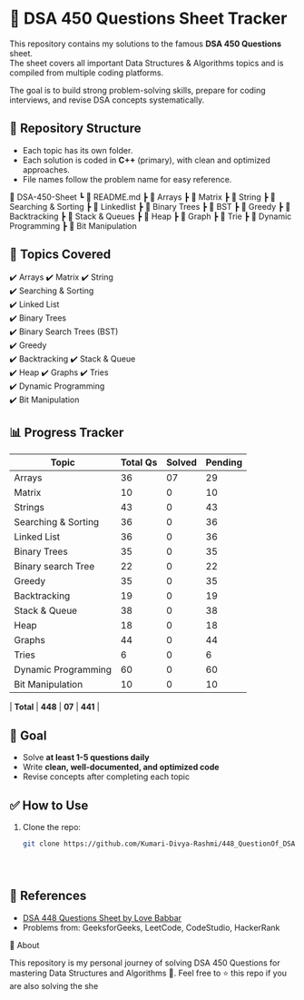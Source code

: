 # 🚀 DSA 450 Questions Sheet Tracker

This repository contains my solutions to the famous **DSA 450 Questions** sheet.  
The sheet covers all important Data Structures & Algorithms topics and is compiled from multiple coding platforms.  

The goal is to build strong problem-solving skills, prepare for coding interviews, and revise DSA concepts systematically.  



## 📌 Repository Structure
- Each topic has its own folder.
- Each solution is coded in **C++** (primary), with clean and optimized approaches.
- File names follow the problem name for easy reference.

📂 DSA-450-Sheet
┗ 📄 README.md
┣ 📂 Arrays
┣ 📂 Matrix
┣ 📂 String
┣ 📂 Searching & Sorting
┣ 📂 Linkedlist
┣ 📂 Binary Trees
┣ 📂 BST
┣ 📂 Greedy
┣ 📂 Backtracking
┣ 📂 Stack & Queues
┣ 📂 Heap
┣ 📂 Graph
┣ 📂 Trie
┣ 📂 Dynamic Programming
┣ 📂 Bit Manipulation



## 📝 Topics Covered
✔️ Arrays 
✔️️ Matrix 
✔️ String  
✔️ Searching & Sorting   
✔️ Linked List  
✔️ Binary Trees  
✔️ Binary Search Trees (BST)  
✔️ Greedy  
✔️ Backtracking 
✔️ Stack & Queue  
✔️ Heap
✔️ Graphs 
✔️️ Tries  
✔️ Dynamic Programming  
✔️ Bit Manipulation  
 

## 📊 Progress Tracker

| Topic                | Total Qs | Solved | Pending |
|----------------------|----------|--------|---------|
| Arrays               | 36       | 07     | 29      |
| Matrix               | 10       | 0      | 10      |
| Strings              | 43       | 0      | 43      |
| Searching & Sorting  | 36       | 0      | 36      |
| Linked List          | 36       | 0      | 36      |
| Binary Trees         | 35       | 0      | 35      |
| Binary search Tree   | 22       | 0      | 22      |
| Greedy               | 35       | 0      | 35      |
| Backtracking         | 19       | 0      | 19      |
| Stack & Queue        | 38       | 0      | 38      |
| Heap                 | 18       | 0      | 18      |
| Graphs               | 44       | 0      | 44      |
| Tries                | 6        | 0      | 6       |
| Dynamic Programming  | 60       | 0      | 60      |
| Bit Manipulation     | 10       | 0      | 10      |

| **Total**            | **448**  | **07**  | **441** |



## 🎯 Goal
- Solve **at least 1-5 questions daily**  
- Write **clean, well-documented, and optimized code**  
- Revise concepts after completing each topic  



## ✅ How to Use

1. Clone the repo:
   ```bash
   git clone https://github.com/Kumari-Divya-Rashmi/448_QuestionOf_DSA.git





## 📌 References

- [DSA 448 Questions Sheet by Love Babbar](https://drive.google.com/file/d/1FMdN_OCfOI0iAeDlqswCiC2DZzD4nPsb/view)  
- Problems from: GeeksforGeeks, LeetCode, CodeStudio, HackerRank


🌟 About

This repository is my personal journey of solving DSA 450 Questions for mastering Data Structures and Algorithms 🚀.
Feel free to ⭐ this repo if you are also solving the she